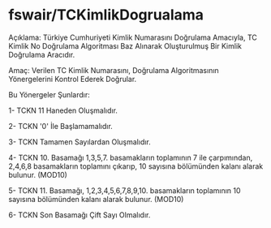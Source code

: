 # fswair/TCKimlikDogrualama

Açıklama: Türkiye Cumhuriyeti Kimlik Numarasını Doğrulama Amacıyla, TC Kimlik No Doğrulama Algoritması Baz Alınarak Oluşturulmuş Bir Kimlik Doğrulama Aracıdır.

Amaç: Verilen TC Kimlik Numarasını, Doğrulama Algoritmasının Yönergelerini Kontrol Ederek Doğrular.

Bu Yönergeler Şunlardır:

1- TCKN 11 Haneden Oluşmalıdır.

2- TCKN '0' İle Başlamamalıdır.

3- TCKN Tamamen Sayılardan Oluşmalıdır.

4- TCKN 10. Basamağı 1,3,5,7. basamakların toplamının 7 ile çarpımından, 2,4,6,8 basamakların toplamını çıkarıp, 10 sayısına bölümünden kalanı alarak bulunur. (MOD10)

5- TCKN 11. Basamağı, 1,2,3,4,5,6,7,8,9,10. basamakların toplamının 10 sayısına bölümünden kalanı alarak bulunur. (MOD10)

6- TCKN Son Basamağı Çift Sayı Olmalıdır.
